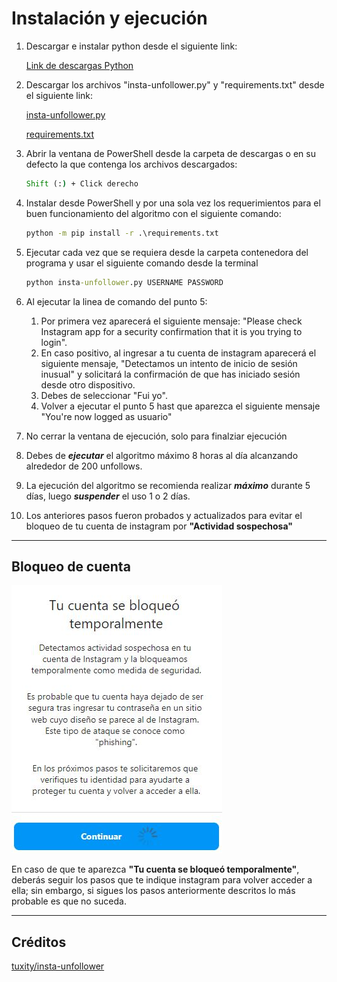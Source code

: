 # Instalación y ejecución

1. Descargar e instalar python desde el siguiente link:

    [Link de descargas Python](https://www.python.org/downloads/)

2. Descargar los archivos "insta-unfollower.py" y "requirements.txt" desde el siguiente link:

    [insta-unfollower.py](insta-unfollower.py)

    [requirements.txt](requirements.txt)

3. Abrir la ventana de PowerShell desde la carpeta de descargas o en su defecto la que contenga los archivos descargados:

   ~~~~cmd
   Shift (:) + Click derecho
   ~~~~

4. Instalar desde PowerShell y por una sola vez los requerimientos para el buen funcionamiento del algoritmo con el siguiente comando:

    ~~~~cmd
    python -m pip install -r .\requirements.txt
    ~~~~

5. Ejecutar cada vez que se requiera desde la carpeta contenedora del programa y usar el siguiente comando desde la terminal

    ~~~~cmd
    python insta-unfollower.py USERNAME PASSWORD
    ~~~~

6. Al ejecutar la linea de comando del punto 5:
   1. Por primera vez aparecerá el siguiente mensaje: "Please check Instagram app for a security confirmation that it is you trying to login".
   2. En caso positivo, al ingresar a tu cuenta de instagram aparecerá el siguiente mensaje, "Detectamos un intento de inicio de sesión inusual" y solicitará la confirmación de que has iniciado sesión desde otro dispositivo.
   3. Debes de seleccionar "Fui yo".
   4. Volver a ejecutar el punto 5 hast que aparezca el siguiente mensaje "You're now logged as usuario"
7. No cerrar la ventana de ejecución, solo para finalziar ejecución
8. Debes de ***ejecutar*** el algoritmo máximo 8 horas al día alcanzando alrededor de 200 unfollows.
9. La ejecución del algoritmo se recomienda realizar ***máximo*** durante 5 días, luego ***suspender*** el uso 1 o 2 días.
10. Los anteriores pasos fueron probados y actualizados para evitar el bloqueo de tu cuenta de instagram por **"Actividad sospechosa"**

---

## Bloqueo de cuenta

![alt](assets/BloqueoTemporal.JPG)

En caso de que te aparezca **"Tu cuenta se bloqueó temporalmente"**, deberás seguir los pasos que te indique instagram para volver acceder a ella; sin embargo, si sigues los pasos anteriormente descritos lo más probable es que no suceda.

---

## Créditos

[tuxity/insta-unfollower](https://github.com/tuxity/insta-unfollower)
